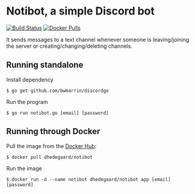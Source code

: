 # Notibot, a simple Discord bot

[![Build Status](https://travis-ci.org/dhedegaard/notibot.svg?branch=master)](https://travis-ci.org/dhedegaard/notibot)
[![Docker Pulls](https://img.shields.io/docker/pulls/dhedegaard/notibot.svg)](https://hub.docker.com/r/dhedegaard/notibot/)

It sends messages to a text channel whenever someone is leaving/joining the
server or creating/changing/deleting channels.

## Running standalone ##

Install dependency

`$ go get github.com/bwmarrin/discordgo`

Run the program

`$ go run notibot.go [email] [password]`

## Running through Docker ##

Pull the image from the [Docker Hub](https://hub.docker.com/r/dhedegaard/notibot/):

`$ docker pull dhedegaard/notibot`

Run the image

`$ docker run -d --name notibot dhedegaard/notibot app [email] [password]`
